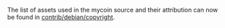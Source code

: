 The list of assets used in the mycoin source and their attribution can now be found in [contrib/debian/copyright](../contrib/debian/copyright).
